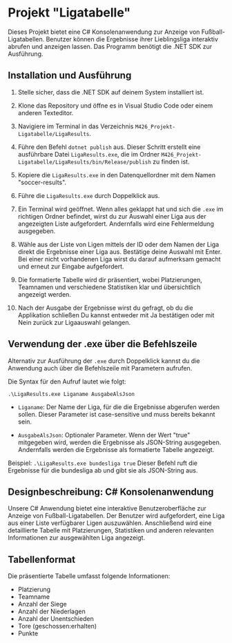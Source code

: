 # Projekt "Ligatabelle"

Dieses Projekt bietet eine C# Konsolenanwendung zur Anzeige von Fußball-Ligatabellen. Benutzer können die Ergebnisse ihrer Lieblingsliga interaktiv abrufen und anzeigen lassen. Das Programm benötigt die .NET SDK zur Ausführung.

## Installation und Ausführung

1. Stelle sicher, dass die .NET SDK auf deinem System installiert ist.
   
2. Klone das Repository und öffne es in Visual Studio Code oder einem anderen Texteditor.
   
3. Navigiere im Terminal in das Verzeichnis `M426_Projekt-Ligatabelle/LigaResults`.
   
4. Führe den Befehl `dotnet publish` aus. Dieser Schritt erstellt eine ausführbare Datei `LigaResults.exe`, die im Ordner `M426_Projekt-Ligatabelle/LigaResults/bin/Release/publish` zu finden ist.
   
5. Kopiere die `LigaResults.exe` in den Datenquellordner mit dem Namen "soccer-results".
   
6. Führe die `LigaResults.exe` durch Doppelklick aus.

7. Ein Terminal wird geöffnet. Wenn alles geklappt hat und sich die `.exe` im richtigen Ordner befindet, wirst du zur Auswahl einer Liga aus der angezeigten Liste aufgefordert. Andernfalls wird eine Fehlermeldung ausgegeben.

8. Wähle aus der Liste von Ligen mittels der ID oder dem Namen der Liga direkt die Ergebnisse einer Liga aus. Bestätige deine Auswahl mit Enter. Bei einer nicht vorhandenen Liga wirst du darauf aufmerksam gemacht und erneut zur Eingabe aufgefordert.

9. Die formatierte Tabelle wird dir präsentiert, wobei Platzierungen, Teamnamen und verschiedene Statistiken klar und übersichtlich angezeigt werden.

10. Nach der Ausgabe der Ergebnisse wirst du gefragt, ob du die Applikation schließen Du kannst entweder mit Ja bestätigen oder mit Nein zurück zur Ligaauswahl gelangen.

## Verwendung der .exe über die Befehlszeile

Alternativ zur Ausführung der `.exe` durch Doppelklick kannst du die Anwendung auch über die Befehlszeile mit Parametern aufrufen.

Die Syntax für den Aufruf lautet wie folgt:

`.\LigaResults.exe Liganame AusgabeAlsJson`

- `Liganame`: Der Name der Liga, für die die Ergebnisse abgerufen werden sollen. Dieser Parameter ist case-sensitive und muss bereits bekannt sein.

- `AusgabeAlsJson`: Optionaler Parameter. Wenn der Wert "true" mitgegeben wird, werden die Ergebnisse als JSON-String ausgegeben. Andernfalls werden die Ergebnisse als formatierte Tabelle angezeigt.

Beispiel:
`.\LigaResults.exe bundesliga true`
Dieser Befehl ruft die Ergebnisse für die bundesliga ab und gibt sie als JSON-String aus.

## Designbeschreibung: C# Konsolenanwendung

Unsere C# Anwendung bietet eine interaktive Benutzeroberfläche zur Anzeige von Fußball-Ligatabellen. Der Benutzer wird aufgefordert, eine Liga aus einer Liste verfügbarer Ligen auszuwählen. Anschließend wird eine detaillierte Tabelle mit Platzierungen, Statistiken und anderen relevanten Informationen zur ausgewählten Liga angezeigt.

## Tabellenformat

Die präsentierte Tabelle umfasst folgende Informationen:

- Platzierung
- Teamname
- Anzahl der Siege
- Anzahl der Niederlagen
- Anzahl der Unentschieden
- Tore (geschossen:erhalten)
- Punkte

